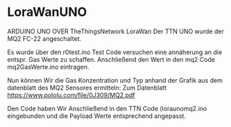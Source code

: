 # LoraWanUNO
ARDUINO UNO OVER TheThingsNetwork LoraWan
Der TTN UNO wurde der MQ2 FC-22 angeschaltet.

Es wurde über den r0test.ino Test Code versuchen eine
annäherung an die entspr. Gas Werte zu schaffen.
Anschließend den Wert in den mq2 Code mq2GasWerte.ino eintragen.

Nun können Wir die Gas Konzentration und Typ anhand der Grafik
aus dem datenblatt des MQ2 Sensores ermitteln:
Zum Datenblatt  https://www.pololu.com/file/0J309/MQ2.pdf 

Den Code haben Wir Anschließend in den TTN Code (loraunomq2.ino eingebunden und die 
Payload Werte entsprechend angepasst.

